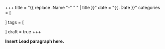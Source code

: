 
+++
title = "{{ replace .Name "-" " " | title }}"
date = "{{ .Date }}"
categories = [

]
tags = [

]
draft = true
+++

**Insert Lead paragraph here.**